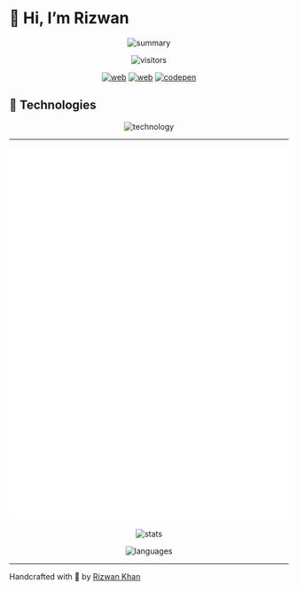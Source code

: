 # 👋 Hi, I’m Rizwan

<p align="center"><img src="https://github-profile-summary-cards.vercel.app/api/cards/profile-details?username=rizz-wan&theme=monokai" alt="summary"/></p>
<p align="center"><img src="https://komarev.com/ghpvc/?username=rizz-waan&color=blue" alt="visitors"/></p>
<p align="center"><a href="https://irizwan.com"><img src="https://img.shields.io/badge/web:-irizwan.com-gray.svg" alt="web"/></a> <a href="https://www.linkedin.com/in/rizz-wan"><img src="https://img.shields.io/badge/linkedin:-rizz_wan-gray.svg" alt="web"/></a> <a href="https://codepen.io/rizz-wan"><img src="https://img.shields.io/badge/codepen:-rizz_wan-gray.svg" alt="codepen"/></a></p>

## 🔧 Technologies

<p align="center"><img src="https://skillicons.dev/icons?i=html,css,sass,js,ts,bootstrap,php,nodejs,react,github,c,angular,java,md,azure,mysql,nextjs,py,redux,ember,vscode&theme=dark" alt="technology" /></p>

---

<div align="center"> <img src="https://github.com/rizz-wan/rizz-wan/blob/main/dist/github-metrics.svg" alt="metrics" /></div>

<p align="center"> <img src="https://github-readme-stats.vercel.app/api?username=rizz-wan&show_icons=true&theme=gotham" alt="stats" /></p>

<p align="center"> <img src="https://github-readme-stats.vercel.app/api/top-langs?username=rizz-wan&langs_count=6&layout=compact&theme=gotham" alt="languages" /></p>

---

Handcrafted with 💖 by [Rizwan Khan](https://irizwan.com)

